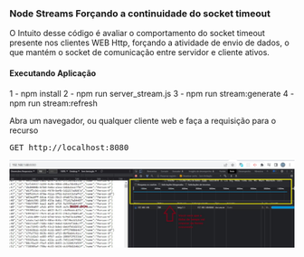### Node Streams Forçando a continuidade do socket timeout

O Intuito desse código é avaliar o comportamento do socket timeout presente nos clientes WEB Http, forçando a atividade de envio de dados, o que mantém
o socket de comunicação entre servidor e cliente ativos.

#### Executando Aplicação

1 - npm install
2 - npm run server_stream.js
3 - npm run stream:generate
4 - npm run stream:refresh

Abra um navegador, ou qualquer cliente web e faça a requisição para o recurso

<pre>GET http://localhost:8080</pre>

![Image1](./assets/image1.jpg)